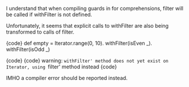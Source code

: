 I understand that when compiling guards in for comprehensions, filter will be called if withFilter is not defined.

Unfortunately, it seems that explicit calls to withFilter are also being transformed to calls of filter. 

{code}
          def empty = Iterator.range(0, 10).
                       withFilter(isEven _).
                       withFilter(isOdd _)

{code}
{code}
warning: `withFilter' method does not yet exist on Iterator,
using `filter' method instead
{code}

IMHO a compiler error should be reported instead.
